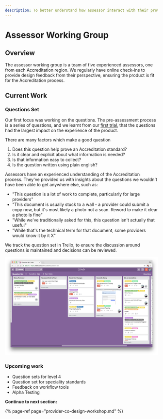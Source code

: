 ```yaml
---
description: To better understand how assessor interact with their providers.
---
```


# Assessor Working Group

## Overview

The assessor working group is a team of five experienced assessors, one from each Accreditation region. We regularly have online check-ins to provide  design feedback from their perspective, ensuring the product is fit for the Accreditation process.

## Current Work

### Questions Set

Our first focus was working on the questions. The pre-assessment process is a series of questions, and we learnt from our [first trial](../trials/usability-trial-1/), that the questions had the largest impact on the experience of the product. 

There are many factors which make a good question

1. Does this question help prove an Accreditation standard?
2. Is it clear and explicit about what information is needed?
3. Is that information easy to collect?
4. Is the question written using plain english?

Assessors have an experienced understanding of the Accreditation process. They've provided us with insights about the questions we wouldn't have been able to get anywhere else, such as:

* "This question is a lot of work to complete, particularly for large providers"
* "This document is usually stuck to a wall - a provider could submit a copy now, but it's most likely a photo not a scan. Reword to make it clear a photo is fine"
* "While we've traditionally asked for this, this question isn't actually that useful"
* "While that's the technical term for that document, some providers would know it by it X"

We track the question set in Trello, to ensure the discussion around questions is maintained and decisions can be reviewed.

![](../.gitbook/assets/screen-shot-2018-04-18-at-3.11.00-pm.png)

### Upcoming work

* Question sets for level 4
* Question set for speciality standards
* Feedback on workflow tools
* Alpha Testing



**Continue to next section:**

{% page-ref page="provider-co-design-workshop.md" %}



